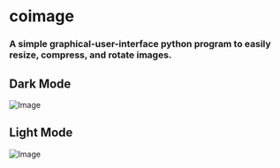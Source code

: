 # coimage
### A simple graphical-user-interface python program to easily resize, compress, and rotate images.

## Dark Mode
![Image](https://github.com/user-attachments/assets/62149f44-c167-4fa9-b08e-dc24c0ad7522)
</br>
## Light Mode
![Image](https://github.com/user-attachments/assets/36329dfe-3016-438a-920c-67c8707cccef)
